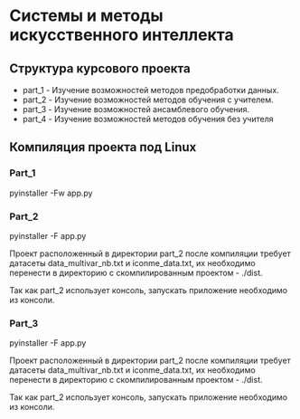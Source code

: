 # Системы и методы искусственного интеллекта
## Структура курсового проекта 
+ part_1 - Изучение возможностей методов предобработки данных.
+ part_2 - Изучение возможностей методов обучения с учителем.
+ part_3 - Изучение возможностей ансамблевого обучения.
+ part_4 - Изучение возможностей методов обучения без учителя

## Компиляция проекта под Linux
### Part_1
pyinstaller -Fw app.py

### Part_2
pyinstaller -F app.py

Проект расположенный в директории part_2 после компиляции требует датасеты data_multivar_nb.txt и iconme_data.txt, их необходимо перенести в директорию с скомпилированным проектом - ./dist.

Так как part_2 использует консоль, запускать приложение необходимо из консоли.

### Part_3

pyinstaller -F app.py

Проект расположенный в директории part_2 после компиляции требует датасеты data_multivar_nb.txt и iconme_data.txt, их необходимо перенести в директорию с скомпилированным проектом - ./dist.

Так как part_2 использует консоль, запускать приложение необходимо из консоли.